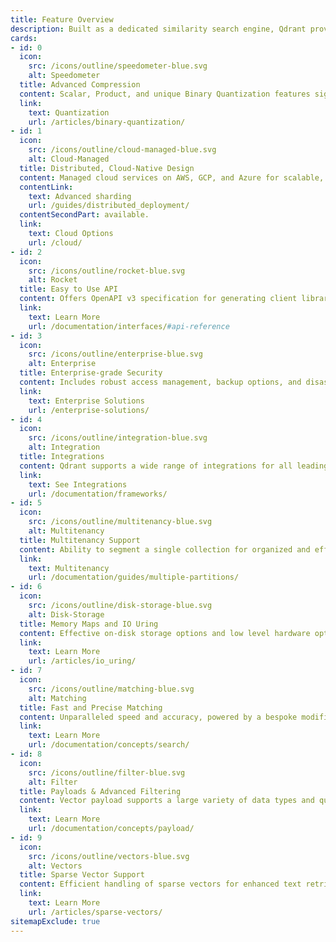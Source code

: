```yaml
---
title: Feature Overview
description: Built as a dedicated similarity search engine, Qdrant provides unique features to provide unparalleled performance and efficiency in managing your vector data workloads.
cards:
- id: 0
  icon:
    src: /icons/outline/speedometer-blue.svg
    alt: Speedometer
  title: Advanced Compression
  content: Scalar, Product, and unique Binary Quantization features significantly reduce memory usage and improve search performance (40x) for high-dimensional vectors.
  link:
    text: Quantization
    url: /articles/binary-quantization/
- id: 1
  icon:
    src: /icons/outline/cloud-managed-blue.svg
    alt: Cloud-Managed
  title: Distributed, Cloud-Native Design
  content: Managed cloud services on AWS, GCP, and Azure for scalable, maintenance-free vector search.
  contentLink:
    text: Advanced sharding
    url: /guides/distributed_deployment/
  contentSecondPart: available.
  link:
    text: Cloud Options
    url: /cloud/
- id: 2
  icon:
    src: /icons/outline/rocket-blue.svg
    alt: Rocket
  title: Easy to Use API
  content: Offers OpenAPI v3 specification for generating client libraries in almost any programming language.
  link:
    text: Learn More
    url: /documentation/interfaces/#api-reference
- id: 3
  icon:
    src: /icons/outline/enterprise-blue.svg
    alt: Enterprise
  title: Enterprise-grade Security
  content: Includes robust access management, backup options, and disaster recovery. Dedicated Enterprise Solutions available.
  link:
    text: Enterprise Solutions
    url: /enterprise-solutions/
- id: 4
  icon:
    src: /icons/outline/integration-blue.svg
    alt: Integration
  title: Integrations
  content: Qdrant supports a wide range of integrations for all leading embeddings and frameworks.
  link:
    text: See Integrations
    url: /documentation/frameworks/ 
- id: 5
  icon:
    src: /icons/outline/multitenancy-blue.svg
    alt: Multitenancy
  title: Multitenancy Support
  content: Ability to segment a single collection for organized and efficient retrieval, data isolation, and privacy. Vital for applications needing distinct vector dataset management.
  link:
    text: Multitenancy
    url: /documentation/guides/multiple-partitions/
- id: 6
  icon:
    src: /icons/outline/disk-storage-blue.svg
    alt: Disk-Storage
  title: Memory Maps and IO Uring
  content: Effective on-disk storage options and low level hardware optimization.
  link:
    text: Learn More
    url: /articles/io_uring/
- id: 7
  icon:
    src: /icons/outline/matching-blue.svg
    alt: Matching
  title: Fast and Precise Matching
  content: Unparalleled speed and accuracy, powered by a bespoke modification of the HNSW algorithm for Approximate Nearest Neighbor Search.
  link:
    text: Learn More
    url: /documentation/concepts/search/
- id: 8
  icon:
    src: /icons/outline/filter-blue.svg
    alt: Filter
  title: Payloads & Advanced Filtering
  content: Vector payload supports a large variety of data types and query conditions, including string matching, numerical ranges, geo-locations, and more.
  link:
    text: Learn More
    url: /documentation/concepts/payload/
- id: 9
  icon:
    src: /icons/outline/vectors-blue.svg
    alt: Vectors
  title: Sparse Vector Support
  content: Efficient handling of sparse vectors for enhanced text retrieval and memory-efficient data representation for high-dimensional data sets.
  link:
    text: Learn More
    url: /articles/sparse-vectors/
sitemapExclude: true
---
```

